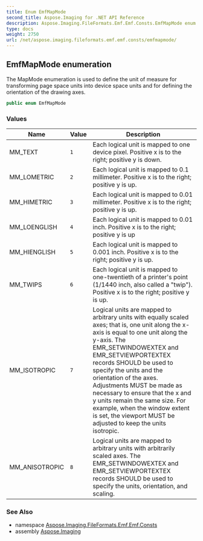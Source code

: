 ```yaml
---
title: Enum EmfMapMode
second_title: Aspose.Imaging for .NET API Reference
description: Aspose.Imaging.FileFormats.Emf.Emf.Consts.EmfMapMode enum. The MapMode enumeration is used to define the unit of measure for transforming page space units into device space units and for defining the orientation of the drawing axes
type: docs
weight: 2750
url: /net/aspose.imaging.fileformats.emf.emf.consts/emfmapmode/
---
```

## EmfMapMode enumeration

The MapMode enumeration is used to define the unit of measure for transforming page space units into device space units and for defining the orientation of the drawing axes.

```csharp
public enum EmfMapMode
```

### Values

| Name | Value | Description |
| --- | --- | --- |
| MM_TEXT | `1` | Each logical unit is mapped to one device pixel. Positive x is to the right; positive y is down. |
| MM_LOMETRIC | `2` | Each logical unit is mapped to 0.1 millimeter. Positive x is to the right; positive y is up. |
| MM_HIMETRIC | `3` | Each logical unit is mapped to 0.01 millimeter. Positive x is to the right; positive y is up. |
| MM_LOENGLISH | `4` | Each logical unit is mapped to 0.01 inch. Positive x is to the right; positive y is up |
| MM_HIENGLISH | `5` | Each logical unit is mapped to 0.001 inch. Positive x is to the right; positive y is up. |
| MM_TWIPS | `6` | Each logical unit is mapped to one-twentieth of a printer's point (1/1440 inch, also called a "twip"). Positive x is to the right; positive y is up. |
| MM_ISOTROPIC | `7` | Logical units are mapped to arbitrary units with equally scaled axes; that is, one unit along the x-axis is equal to one unit along the y-axis. The EMR_SETWINDOWEXTEX and EMR_SETVIEWPORTEXTEX records SHOULD be used to specify the units and the orientation of the axes. Adjustments MUST be made as necessary to ensure that the x and y units remain the same size. For example, when the window extent is set, the viewport MUST be adjusted to keep the units isotropic. |
| MM_ANISOTROPIC | `8` | Logical units are mapped to arbitrary units with arbitrarily scaled axes. The EMR_SETWINDOWEXTEX and EMR_SETVIEWPORTEXTEX records SHOULD be used to specify the units, orientation, and scaling. |

### See Also

* namespace [Aspose.Imaging.FileFormats.Emf.Emf.Consts](../../aspose.imaging.fileformats.emf.emf.consts/)
* assembly [Aspose.Imaging](../../)



